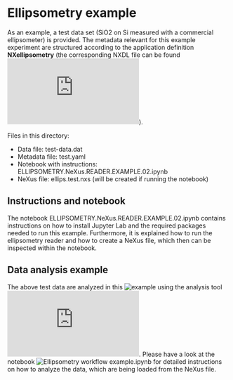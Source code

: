 # Ellipsometry example

As an example, a test data set (SiO2 on Si measured with a commercial ellipsometer) is provided. The metadata relevant for this example experiment are structured according to the application definition **NXellipsometry** (the corresponding NXDL file can be found ![here](https://github.com/FAIRmat-Experimental/nexus_definitions/blob/fairmat-ellips/contributed_definitions/NXellipsometry.nxdl.xml)).

Files in this directory:
- Data file: test-data.dat
- Metadata file: test.yaml
- Notebook with instructions: ELLIPSOMETRY.NeXus.READER.EXAMPLE.02.ipynb
- NeXus file: ellips.test.nxs (will be created if running the notebook)

## Instructions and notebook
The notebook ELLIPSOMETRY.NeXus.READER.EXAMPLE.02.ipynb contains instructions on how to install Jupyter Lab and the required packages needed to run this example. Furthermore, it is explained how to run the ellipsometry reader and how to create a NeXus file, which then can be inspected within the notebook.

## Data analysis example
The above test data are analyzed in this ![example](https://github.com/domna/nomad-remote-tools-hub/tree/develop/docker/ellips) using the analysis tool ![pyElli](https://pyelli.readthedocs.io/en/latest/api/elli.dispersions.html). Please have a look at the notebook ![Ellipsometry workflow example.ipynb](https://github.com/domna/nomad-remote-tools-hub/blob/develop/docker/ellips/example/Ellipsometry%20workflow%20example.ipynb) for detailed instructions on how to analyze the data, which are being loaded from the NeXus file.
